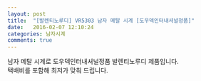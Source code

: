 ```yaml
---
layout: post
title:  "[발렌티노루디] VR5303 남자 메탈 시계 [도우덱인터내셔널정품]"
date:   2016-02-07 12:10:24
categories: 남자시계
comments: true
---
```


남자 메탈 시계로 도우덱인터내셔널정품 발렌티노루디 제품입니다.<br>
택배비를 포함해 최저가 맞춰 드립니다. <br>
<br>
<img class="image" src="https://3.bp.blogspot.com/-LeUsCKLqLIo/W-cXKK_u6qI/AAAAAAAAAps/7sWLTtHs0oMxDf_Qy1ikzwusGfI1s9FJACLcBGAs/s320/363531_023349.jpg" alt=""/>
<br>
<br>
<img class="image" src="http://www.nbbang.co.kr/data/webedit/20171122162017_edxwfxnm.jpg" alt=""/>